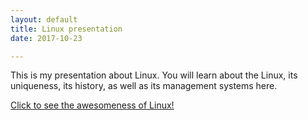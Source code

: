 ```yaml
---
layout: default
title: Linux presentation
date: 2017-10-23

---
```

This is my presentation about Linux. You will learn about the Linux, its uniqueness, its history, as well as its management systems here.

[Click to see the awesomeness of Linux!](/linux/web/home.html)


